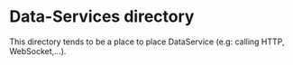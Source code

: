 # Data-Services directory

This directory tends to be a place to place DataService (e.g: calling HTTP, WebSocket,...).
